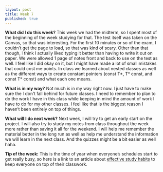 ```yaml
---
layout: post
title: Week 7
published: true
---
```


**What did I do this week?**  This week we had the midterm, so I spent most of the beginning of the week studying for that. The test itself was taken on the Canvas, so that was interesting. For the first 10 minutes or so of the exam, I couldn't get the page to load, so that was kind of scary. Other than that though, I think I actually liked typing it better than having to write it out on paper. We were allowed 1 page of notes front and back to use on the test as well. I feel like I did okay on it, but I might have made a lot of small mistakes that could cost me points. In class we learned about nested classes as well as the different ways to create constant pointers (const T\*, T\* const, and const T\* const) and what each one means.

**What is in my way?**  Not much is in my way right now. I just have to make sure the I don't fall behind for future classes.  I need to remember to plan to do the work I have in this class while keeping in mind the amount of work I have to do for my other classes. I feel like that is the biggest reason I haven’t been entirely on top of things.

**What will I do next week?**  Next week, I will try to get an early start on the project. I will also try to study my notes from class throughout the week more rather than saving it all for the weekend. I will help me remember the material better in the long run as well as help me understand the information we will learn in the next class. And the quizzes might be a bit easier as well haha.

**Tip of the week:**  This is the time of year when everyone’s schedules start to get really busy, so here is a link to an article about [effective study habits](http://psychcentral.com/lib/top-10-most-effective-study-habits/) to keep everyone on top of their classwork.